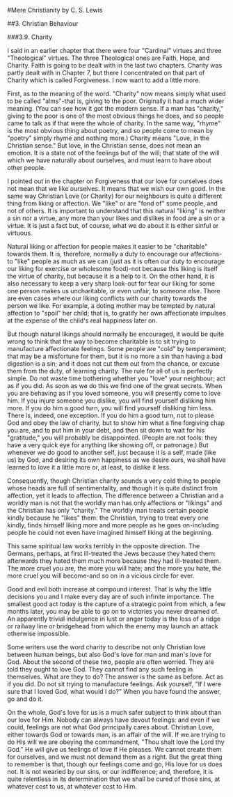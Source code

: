 #Mere Christianity 
by C. S. Lewis

##3. Christian Behaviour

###3.9. Charity

I said in an earlier chapter that there were four "Cardinal" virtues and three "Theological" virtues. The three Theological ones are Faith, Hope, and Charity. Faith is going to be dealt with in the last two chapters. Charity was partly dealt with in Chapter 7, but there I concentrated on that part of Charity which is called Forgiveness. I now want to add a little more.

First, as to the meaning of the word. "Charity" now means simply what used to be called "alms"-that is, giving to the poor. Originally it had a much wider meaning. (You can see how it got the modern sense. If a man has "charity," giving to the poor is one of the most obvious things he does, and so people came to talk as if that were the whole of charity. In the same way, "rhyme" is the most obvious thing about poetry, and so people come to mean by "poetry" simply rhyme and nothing more.) Charity means "Love, in the Christian sense." But love, in the Christian sense, does not mean an emotion. It is a state not of the feelings but of the will; that state of the will which we have naturally about ourselves, and must learn to have about other people.

I pointed out in the chapter on Forgiveness that our love for ourselves does not mean that we like ourselves. It means that we wish our own good. In the same way Christian Love (or Charity) for our neighbours is quite a different thing from liking or affection. We "like" or are "fond of" some people, and not of others. It is important to understand that this natural "liking" is neither a sin nor a virtue, any more than your likes and dislikes in food are a sin or a virtue. It is just a fact but, of course, what we do about it is either sinful or virtuous.

Natural liking or affection for people makes it easier to be "charitable" towards them. It is, therefore, normally a duty to encourage our affections-to "like" people as much as we can (just as it is often our duty to encourage our liking for exercise or wholesome food)-not because this liking is itself the virtue of charity, but because it is a help to it. On the other hand, it is also necessary to keep a very sharp look-out for fear our liking for some one person makes us uncharitable, or even unfair, to someone else. There are even cases where our liking conflicts with our charity towards the person we like. For example, a doting mother may be tempted by natural affection to "spoil" her child; that is, to gratify her own affectionate impulses at the expense of the child's real happiness later on.

But though natural likings should normally be encouraged, it would be quite wrong to think that the way to become charitable is to sit trying to manufacture affectionate feelings. Some people are "cold" by temperament; that may be a misfortune for them, but it is no more a sin than having a bad digestion is a sin; and it does not cut them out from the chance, or excuse them from the duty, of learning charity. The rule for all of us is perfectly simple. Do not waste time bothering whether you "love" your neighbour; act as if you did. As soon as we do this we find one of the great secrets. When you are behaving as if you loved someone, you will presently come to love him. If you injure someone you dislike, you will find yourself disliking him more. If you do him a good turn, you will find yourself disliking him less. There is, indeed, one exception. If you do him a good turn, not to please God and obey the law of charity, but to show him what a fine forgiving chap you are, and to put him in your debt, and then sit down to wait for his "gratitude," you will probably be disappointed. (People are not fools: they have a very quick eye for anything like showing off, or patronage.) But whenever we do good to another self, just because it is a self, made (like us) by God, and desiring its own happiness as we desire ours, we shall have learned to love it a little more or, at least, to dislike it less.

Consequently, though Christian charity sounds a very cold thing to people whose heads are full of sentimentality, and though it is quite distinct from affection, yet it leads to affection. The difference between a Christian and a worldly man is not that the worldly man has only affections or "likings" and the Christian has only "charity." The worldly man treats certain people kindly because he "likes" them: the Christian, trying to treat every one kindly, finds himself liking more and more people as he goes on-including people he could not even have imagined himself liking at the beginning.

This same spiritual law works terribly in the opposite direction. The Germans, perhaps, at first ill-treated the Jews because they hated them: afterwards they hated them much more because they had ill-treated them. The more cruel you are, the more you will hate; and the more you hate, the more cruel you will become-and so on in a vicious circle for ever.

Good and evil both increase at compound interest. That is why the little decisions you and I make every day are of such infinite importance. The smallest good act today is the capture of a strategic point from which, a few months later, you may be able to go on to victories you never dreamed of. An apparently trivial indulgence in lust or anger today is the loss of a ridge or railway line or bridgehead from which the enemy may launch an attack otherwise impossible.

Some writers use the word charity to describe not only Christian love between human beings, but also God's love for man and man's love for God. About the second of these two, people are often worried. They are told they ought to love God. They cannot find any such feeling in themselves. What are they to do? The answer is the same as before. Act as if you did. Do not sit trying to manufacture feelings. Ask yourself, "If I were sure that I loved God, what would I do?" When you have found the answer, go and do it.

On the whole, God's love for us is a much safer subject to think about than our love for Him. Nobody can always have devout feelings: and even if we could, feelings are not what God principally cares about. Christian Love, either towards God or towards man, is an affair of the will. If we are trying to do His will we are obeying the commandment, "Thou shalt love the Lord thy God." He will give us feelings of love if He pleases. We cannot create them for ourselves, and we must not demand them as a right. But the great thing to remember is that, though our feelings come and go, His love for us does not. It is not wearied by our sins, or our indifference; and, therefore, it is quite relentless in its determination that we shall be cured of those sins, at whatever cost to us, at whatever cost to Him.